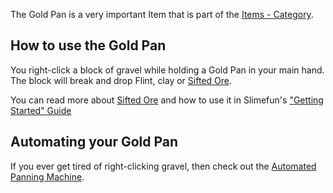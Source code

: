 The Gold Pan is a very important Item that is part of the [Items - Category](https://github.com/TheBusyBiscuit/Slimefun4/wiki/Items).

## How to use the Gold Pan
You right-click a block of gravel while holding a Gold Pan in your main hand.<br>
The block will break and drop Flint, clay or [Sifted Ore](https://github.com/TheBusyBiscuit/Slimefun4/wiki/Sifted-Ore).

You can read more about [Sifted Ore](https://github.com/TheBusyBiscuit/Slimefun4/wiki/Sifted-Ore) and how to use it in Slimefun's ["Getting Started" Guide](https://github.com/TheBusyBiscuit/Slimefun4/wiki/Getting-Started)

## Automating your Gold Pan
If you ever get tired of right-clicking gravel, then check out the [Automated Panning Machine](https://github.com/TheBusyBiscuit/Slimefun4/wiki/Automated-Panning-Machine).
